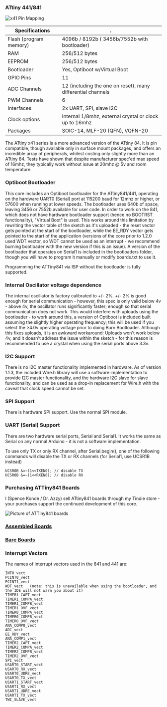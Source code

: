 ### ATtiny 441/841
![x41 Pin Mapping](http://drazzy.com/e/products/img/PinoutT841_fixed.png "Arduino Pin Mapping for ATtiny x41")

 Specifications |  .
------------ | -------------
Flash (program memory)   | 4096b / 8192b ( 3456b/7552b with bootloader)
RAM  | 256/512 bytes
EEPROM | 256/512 bytes
Bootloader | Yes, Optiboot w/Virtual Boot
GPIO Pins | 11
ADC Channels | 12 (including the one on reset), many differential channels
PWM Channels | 6
Interfaces | 2x UART, SPI, slave I2C
Clock options | Internal 1/8mhz, external crystal or clock up to 16mhz
Packages | SOIC-14, MLF-20 (QFN), VQFN-20

The ATtiny x41 series is a more advanced version of the ATtiny 84. It is pin compatible, though available only in surface mount packages, and offers an incredible array of peripherals, whilest costing only slightly more than an ATtiny 84. Tests have shown that despite manufacturer spec'ed max speed of 16mhz, they typically work without issue at 20mhz @ 5v and room temperature.

### Optiboot Bootloader
This core includes an Optiboot bootloader for the ATtiny841/441, operating on the hardware UART0 (Serial) port at 115200 baud for 12mhz or higher, or 57600 when running at lower speeds. The bootloader uses 640b of space, leaving 3456 or 7552b available for user code. In order to work on the 841, which does not have hardware bootloader support (hence no BOOTRST functionality), "Virtual Boot" is used. This works around this limitation by rewriting the vector table of the sketch as it's uploaded - the reset vector gets pointed at the start of the bootloader, while the EE_RDY vector gets pointed to the start of the application (versions of the core prior to 1.2.0 used WDT vector, so WDT cannot be used as an interrupt - we recommend burning bootloader with the new version if this is an issue). A version of the bootloader that operates on Serial1 is included in the bootloaders folder, though you will have to program it manually or modify boards.txt to use it.

Programming the ATTiny841 via ISP without the bootloader is fully supported.

### Internal Oscillator voltage dependence
The internal oscillator is factory calibrated to +/- 2%. +/- 2% is good enough for serial communication - however, this spec is only valid below 4v - above 4v, the oscillator runs significantly faster; enough so that serial communication does not work. This would interfere with uploads using the bootloader - to work around this, a version of Optiboot is included built assuming the slightly higher operating frequency; this will be used if you select the >4.0v operating voltage prior to doing Burn Bootloader. Although this fixes uploads, it is an awkward workaround: Uploads won't work below 4v, and it doesn't address the issue within the sketch - for this reason is recommended to use a crystal when using the serial ports above 3.3v.

### I2C Support
There is no I2C master functionality implemented in hardware. As of version 1.1.3, the included Wire.h library will use a software implementation to provide I2C master functionality, and the hardware I2C slave for slave functionality, and can be used as a drop-in replacement for Wire.h with the caveat that clock speed cannot be set.

### SPI Support
There is hardware SPI support. Use the normal SPI module.

### UART (Serial) Support
There are two hardware serial ports, Serial and Serial1. It works the same as Serial on any normal Arduino - it is not a software implementation.

To use only TX or only RX channel, after Serial.begin(), one of the following commands will disable the TX or RX channels (for Serial1, use UCSR1B instead)
```
UCSR0B &=~(1<<TXEN0); // disable TX
UCSR0B &=~(1<<RXEN0); // disable RX
```


### Purchasing ATTiny841 Boards
I (Spence Konde / Dr. Azzy) sell ATtiny841 boards through my Tindie store - your purchases support the continued development of this core.

![Picture of ATTiny841 boards](https://d3s5r33r268y59.cloudfront.net/77443/products/thumbs/2015-06-16T05:30:56.533Z-T841RA_Assembled.png.855x570_q85_pad_rcrop.png)
### [Assembled Boards](https://www.tindie.com/products/DrAzzy/attiny841-dev-board-woptiboot-assembled/)
### [Bare Boards](https://www.tindie.com/products/DrAzzy/attiny84184-breakout-wserial-header-bare-board/)

### Interrupt Vectors

The names of interrupt vectors used in the 841 and 441 are:
```
INT0_vect
PCINT0_vect
PCINT1_vect
WDT_vect   (note: this is unavailable when using the bootloader, and the IDE will not warn you about it)
TIMER1_CAPT_vect
TIMER1_COMPA_vect
TIMER1_COMPB_vect
TIMER1_OVF_vect
TIMER0_COMPA_vect
TIMER0_COMPB_vect
TIMER0_OVF_vect
ANA_COMP0_vect
ADC_vect
EE_RDY_vect
ANA_COMP1_vect
TIMER2_CAPT_vect
TIMER2_COMPA_vect
TIMER2_COMPB_vect
TIMER2_OVF_vect
SPI_vect
USART0_START_vect
USART0_RX_vect
USART0_UDRE_vect
USART0_TX_vect
USART1_START_vect
USART1_RX_vect
USART1_UDRE_vect
USART1_TX_vect
TWI_SLAVE_vect
```
